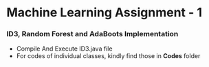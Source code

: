 <h1>Machine Learning Assignment - 1</h1>
<h3> ID3, Random Forest and AdaBoots Implementation</h3>

<p>
	<ul>
		<li> Compile And Execute ID3.java file</li>
		<li> For codes of individual classes, kindly find those in <b>Codes</b> folder </li>
	</ul>
</p>